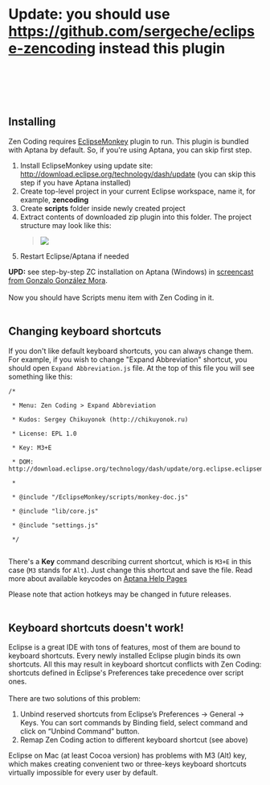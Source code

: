 <br><br><br><br>
<h1>Update: you should use <a href='https://github.com/sergeche/eclipse-zencoding'>https://github.com/sergeche/eclipse-zencoding</a> instead this plugin</h1>
<br><br><br><br>
<h2>Installing</h2>
Zen Coding requires <a href='http://wiki.eclipse.org/Eclipse_Monkey_Overview'>EclipseMonkey</a> plugin to run. This plugin is bundled with Aptana by default. So, if you're using Aptana, you can skip first step.<br>
<ol><li>Install EclipseMonkey using update site: <a href='http://download.eclipse.org/technology/dash/update'>http://download.eclipse.org/technology/dash/update</a> (you can skip this step if you have Aptana installed)<br>
</li><li>Create top-level project in your current Eclipse workspace, name it, for example, <b>zencoding</b>
</li><li>Create <b>scripts</b> folder inside newly created project<br>
</li><li>Extract contents of downloaded zip plugin into this folder. The project structure may look like this:<br>
<blockquote><img src='http://zen-coding.googlecode.com/svn/wiki/images/aptana-proj-structure.png' />
</blockquote></li><li>Restart Eclipse/Aptana if needed</li></ol>

<b>UPD:</b> see step-by-step ZC installation on Aptana (Windows) in <a href='http://gonzalezmora.com/publications/screencasts/ZenCoding/ZenCoding.html'>screencast from Gonzalo González Mora</a>.<br>
<br>
Now you should have Scripts menu item with Zen Coding in it.<br>
<br>
<h2>Changing keyboard shortcuts</h2>
If you don't like default keyboard shortcuts, you can always change them. For example, if you wish to change "Expand Abbreviation" shortcut, you should open <code>Expand Abbreviation.js</code> file. At the top of this file you will see something like this:<br>
<pre><code>/*<br>
 * Menu: Zen Coding &gt; Expand Abbreviation<br>
 * Kudos: Sergey Chikuyonok (http://chikuyonok.ru)<br>
 * License: EPL 1.0<br>
 * Key: M3+E<br>
 * DOM: http://download.eclipse.org/technology/dash/update/org.eclipse.eclipsemonkey.lang.javascript<br>
 * <br>
 * @include "/EclipseMonkey/scripts/monkey-doc.js"<br>
 * @include "lib/core.js"<br>
 * @include "settings.js"<br>
 */<br>
</code></pre>

There's a <b>Key</b> command describing current shortcut, which is <code>M3+E</code> in this case (<code>M3</code> stands for <code>Alt</code>). Just change this shortcut and save the file. Read more about available keycodes on <a href='http://docs.aptana.com/docs/index.php/Eclipse_Monkey_scripting_with_Ruby#Adding_metadata_to_your_script'>Aptana Help Pages</a>

Please note that action hotkeys may be changed in future releases.<br>
<br>
<h2>Keyboard shortcuts doesn't work!</h2>
Eclipse is a great IDE with tons of features, most of them are bound to keyboard shortcuts. Every newly installed Eclipse plugin binds its own shortcuts. All this may result in keyboard shortcut conflicts with Zen Coding: shortcuts defined in Eclipse's Preferences take precedence over script ones.<br>
<br>
There are two solutions of this problem:<br>
<ol><li>Unbind reserved shortcuts from Eclipse’s Preferences → General → Keys. You can sort commands by Binding field, select command and click on “Unbind Command” button.<br>
</li><li>Remap Zen Coding action to different keyboard shortcut (see above)</li></ol>

Eclipse on Mac (at least Cocoa version) has problems with M3 (Alt) key, which makes creating convenient two or three-keys keyboard shortcuts virtually impossible for every user by default.